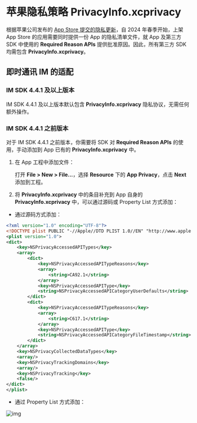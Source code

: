 # 苹果隐私策略 PrivacyInfo.xcprivacy

根据苹果公司发布的 [App Store 提交的隐私更新](https://developer.apple.com/news/?id=r1henawx)，自 2024 年春季开始，上架 App Store 的应用需要同时提供一份 App 的隐私清单文件，就 App 及第三方 SDK 中使用的 **Required Reason APIs** 提供批准原因。因此，所有第三方 SDK 均需包含 **PrivacyInfo.xcprivacy**。

## 即时通讯 IM 的适配

### IM SDK 4.4.1 及以上版本

IM SDK 4.4.1 及以上版本默认包含 **PrivacyInfo.xcprivacy** 隐私协议，无需任何额外操作。

### IM SDK 4.4.1 之前版本

对于 IM SDK 4.4.1 之前版本，你需要将 SDK 对 **Required Reason APIs** 的使用，手动添加到 App 已有的 **PrivacyInfo.xcprivacy** 中。

1. 在 App 工程中添加文件：

   打开 **File > New > File...**，选择 **Resource** 下的 **App Privacy**，点击 **Next** 添加到工程。 

2. 将 **PrivacyInfo.xcprivacy** 中的条目补充到 App 自身的 **PrivacyInfo.xcprivacy** 中，可以通过源码或 Property List 方式添加：

- 通过源码方式添加：

```xml
<?xml version="1.0" encoding="UTF-8"?>
<!DOCTYPE plist PUBLIC "-//Apple//DTD PLIST 1.0//EN" "http://www.apple.com/DTDs/PropertyList-1.0.dtd">
<plist version="1.0">
<dict>
	<key>NSPrivacyAccessedAPITypes</key>
	<array>
		<dict>
			<key>NSPrivacyAccessedAPITypeReasons</key>
			<array>
				<string>CA92.1</string>
			</array>
			<key>NSPrivacyAccessedAPIType</key>
			<string>NSPrivacyAccessedAPICategoryUserDefaults</string>
		</dict>
		<dict>
			<key>NSPrivacyAccessedAPITypeReasons</key>
			<array>
				<string>C617.1</string>
			</array>
			<key>NSPrivacyAccessedAPIType</key>
			<string>NSPrivacyAccessedAPICategoryFileTimestamp</string>
		</dict>
	</array>
	<key>NSPrivacyCollectedDataTypes</key>
	<array/>
	<key>NSPrivacyTrackingDomains</key>
	<array/>
	<key>NSPrivacyTracking</key>
	<false/>
</dict>
</plist>

```

-  通过 Property List 方式添加：

![img](/images/ios/apple_privacy_policy.png) 


